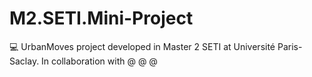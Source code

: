 # M2.SETI.Mini-Project
:computer: UrbanMoves project developed in Master 2 SETI at Université Paris-Saclay. In collaboration with @ @ @
